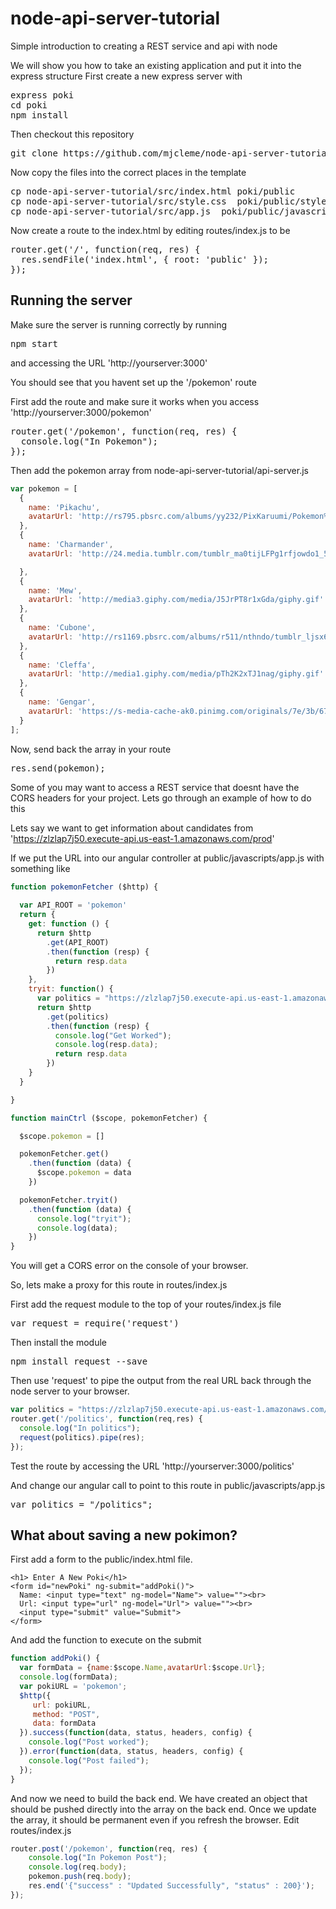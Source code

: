 # node-api-server-tutorial
Simple introduction to creating a REST service and api with node

We will show you how to take an existing application and put it into the express structure
First create a new express server with
<pre>
express poki
cd poki
npm install
</pre>

Then checkout this repository
<pre>
git clone https://github.com/mjcleme/node-api-server-tutorial.git
</pre>

Now copy the files into the correct places in the template
<pre>
cp node-api-server-tutorial/src/index.html poki/public
cp node-api-server-tutorial/src/style.css  poki/public/stylesheets/
cp node-api-server-tutorial/src/app.js  poki/public/javascripts/
</pre>

Now create a route to the index.html by editing routes/index.js to be
<pre>
router.get('/', function(req, res) {
  res.sendFile('index.html', { root: 'public' });
});
</pre>

## Running the server

Make sure the server is running correctly by running 
<pre>
npm start
</pre>
and accessing the URL 'http://yourserver:3000'

You should see that you havent set up the '/pokemon' route

First add the route and make sure it works when you access 'http://yourserver:3000/pokemon'
<pre>
router.get('/pokemon', function(req, res) {
  console.log("In Pokemon");
});
</pre>

Then add the pokemon array from node-api-server-tutorial/api-server.js
```javascript
var pokemon = [
  {
    name: 'Pikachu',
    avatarUrl: 'http://rs795.pbsrc.com/albums/yy232/PixKaruumi/Pokemon%20Pixels/Pikachu_Icon__free__by_Aminako.gif~c200'
  },
  {
    name: 'Charmander',
    avatarUrl: 'http://24.media.tumblr.com/tumblr_ma0tijLFPg1rfjowdo1_500.gif'

  },
  {
    name: 'Mew',
    avatarUrl: 'http://media3.giphy.com/media/J5JrPT8r1xGda/giphy.gif'
  },
  {
    name: 'Cubone',
    avatarUrl: 'http://rs1169.pbsrc.com/albums/r511/nthndo/tumblr_ljsx6dPMNm1qii50go1_400.gif~c200'
  },
  {
    name: 'Cleffa',
    avatarUrl: 'http://media1.giphy.com/media/pTh2K2xTJ1nag/giphy.gif'
  },
  {
    name: 'Gengar',
    avatarUrl: 'https://s-media-cache-ak0.pinimg.com/originals/7e/3b/67/7e3b67c53469cc4302035be70a7f2d60.gif'
  }
];
```

Now, send back the array in your route
<pre>
res.send(pokemon);
</pre>

Some of you may want to access a REST service that doesnt have the CORS headers for your project.  Lets go through an example of how to do this

Lets say we want to get information about candidates from 'https://zlzlap7j50.execute-api.us-east-1.amazonaws.com/prod'

If we put the URL into our angular controller  at public/javascripts/app.js with something like
```javascript
function pokemonFetcher ($http) {
  
  var API_ROOT = 'pokemon'
  return {
    get: function () {
      return $http
        .get(API_ROOT)
        .then(function (resp) {
          return resp.data
        })
    },
    tryit: function() {
      var politics = "https://zlzlap7j50.execute-api.us-east-1.amazonaws.com/prod";
      return $http
        .get(politics)
        .then(function (resp) {
          console.log("Get Worked");
          console.log(resp.data);
          return resp.data
        })
    }
  }

}

function mainCtrl ($scope, pokemonFetcher) {

  $scope.pokemon = []

  pokemonFetcher.get()
    .then(function (data) {
      $scope.pokemon = data
    })

  pokemonFetcher.tryit()
    .then(function (data) {
      console.log("tryit");
      console.log(data);
    })
}
```
You will get a CORS error on the console of your browser.

So, lets make a proxy for this route in routes/index.js

First add the request module to the top of your routes/index.js file
<pre>
var request = require('request')
</pre>
Then install the module
<pre>
npm install request --save
</pre>

Then use 'request' to pipe the output from the real URL back through the node server to your browser.
```javascript
var politics = "https://zlzlap7j50.execute-api.us-east-1.amazonaws.com/prod";
router.get('/politics', function(req,res) {
  console.log("In politics");
  request(politics).pipe(res);
});
```

Test the route by accessing the URL 'http://yourserver:3000/politics'

And change our angular call to point to this route in public/javascripts/app.js
<pre>
var politics = "/politics";
</pre>

## What about saving a new pokimon?

First add a form to the public/index.html file.
```
<h1> Enter A New Poki</h1>
<form id="newPoki" ng-submit="addPoki()">
  Name: <input type="text" ng-model="Name"> value=""><br>
  Url: <input type="url" ng-model="Url"> value=""><br>
  <input type="submit" value="Submit">
</form>
```

And add the function to execute on the submit
```javascript
function addPoki() {
  var formData = {name:$scope.Name,avatarUrl:$scope.Url};
  console.log(formData);
  var pokiURL = 'pokemon';
  $http({
     url: pokiURL,
     method: "POST",
     data: formData
  }).success(function(data, status, headers, config) {
    console.log("Post worked");
  }).error(function(data, status, headers, config) {
    console.log("Post failed");
  });
}
```
And now we need to build the back end.  We have created an object that should be pushed directly into the array on the back end.  Once we update the array, it should be permanent even if you refresh the browser.  Edit routes/index.js
```javascript
router.post('/pokemon', function(req, res) {
    console.log("In Pokemon Post");
    console.log(req.body);
    pokemon.push(req.body);
    res.end('{"success" : "Updated Successfully", "status" : 200}');
}); 
```
